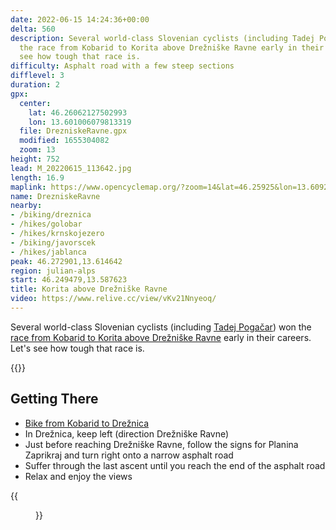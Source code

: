 ```yaml
---
date: 2022-06-15 14:24:36+00:00
delta: 560
description: Several world-class Slovenian cyclists (including Tadej Pogačar) won
  the race from Kobarid to Korita above Drežniške Ravne early in their careers. Let's
  see how tough that race is.
difficulty: Asphalt road with a few steep sections
difflevel: 3
duration: 2
gpx:
  center:
    lat: 46.26062127502993
    lon: 13.601006079813319
  file: DrezniskeRavne.gpx
  modified: 1655304082
  zoom: 13
height: 752
lead: M_20220615_113642.jpg
length: 16.9
maplink: https://www.opencyclemap.org/?zoom=14&lat=46.25925&lon=13.6092&layers=B0000
name: DrezniskeRavne
nearby:
- /biking/dreznica
- /hikes/golobar
- /hikes/krnskojezero
- /biking/javorscek
- /hikes/jablanca
peak: 46.272901,13.614642
region: julian-alps
start: 46.249479,13.587623
title: Korita above Drežniške Ravne
video: https://www.relive.cc/view/vKv21Nnyeoq/
---
```

Several world-class Slovenian cyclists (including [Tadej Pogačar](https://en.wikipedia.org/wiki/Tadej_Poga%C4%8Dar)) won the [race from Kobarid to Korita above Drežniške Ravne](https://www-kksoca-net.translate.goog/vzpon-za-pokal-obcine-kobarid/?_x_tr_sl=sl&_x_tr_tl=en&_x_tr_hl=en&_x_tr_pto=wapp) early in their careers. Let's see how tough that race is.

{{<hike-details>}}

## Getting There

* [Bike from Kobarid to Drežnica](../dreznica)
* In Drežnica, keep left (direction Drežniške Ravne)
* Just before reaching Drežniške Ravne, follow the signs for Planina Zaprikraj and turn right onto a narrow asphalt road
* Suffer through the last ascent until you reach the end of the asphalt road
* Relax and enjoy the views

{{<figure src="M_20220615_113646.jpg" caption="Krasji vrh">}}
